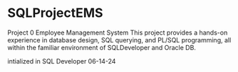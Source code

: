 # SQLProjectEMS
Project 0 Employee Management System 
This project provides a  hands-on experience in database design, SQL querying, and PL/SQL programming, all within the familiar environment of SQLDeveloper and Oracle DB. 

intialized in SQL Developer 06-14-24